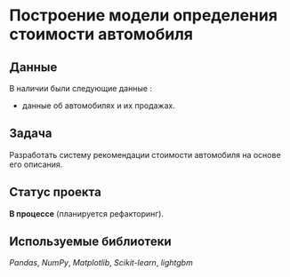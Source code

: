 # Построение модели определения стоимости автомобиля


## Данные

В наличии были следующие данные :
- данные об автомобилях и их продажах.

  
## Задача

Разработать систему рекомендации стоимости автомобиля на основе его описания.

## Статус проекта

**В процессе** (планируется рефакторинг).


## Используемые библиотеки
*Pandas*, *NumPy*, *Matplotlib*, *Scikit-learn*, *lightgbm*

